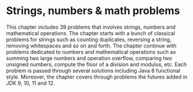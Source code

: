# Strings, numbers & math problems
This chapter includes 39 problems that involves strings, numbers and mathematical operations. The chapter starts with a bunch of classical problems for strings such as counting duplicates, reversing a string, removing whitespaces and so on and forth. The chapter continue with problems dedicated to numbers and mathematical operations such as summing two large numbers and operation overflow, comparing two unsigned numbers, compute the floor of a division and modulus, etc. Each problem is passed through several solutions including Java 8 functional style. Moreover, the chapter covers through problems the futures added in JDK 9, 10, 11 and 12. 
